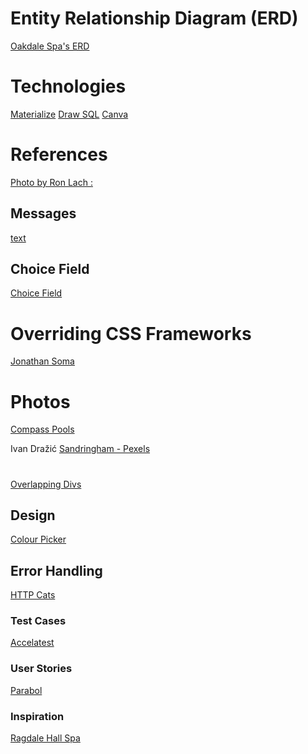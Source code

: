 
# Entity Relationship Diagram (ERD)
[Oakdale Spa's ERD](https://drawsql.app/teams/de-pointe/diagrams/spa)


# Technologies
[Materialize]([text](https://materializecss.com/))
[Draw SQL]([text](https://drawsql.app/teams/de-pointe/diagrams/spa))
[Canva]()

# References

 [Photo by Ron Lach :](https://www.pexels.com/photo/man-and-woman-in-hot-tub-8845113/)


## Messages
[text](https://codewithstein.com/how-to-use-the-messages-framework-django-tutorial/)

## Choice Field
[Choice Field](https://stackoverflow.com/questions/8859504/django-form-dropdown-list-of-numbers)

# Overriding CSS Frameworks
[Jonathan Soma](https://jonathansoma.com/everything/web/overriding-frameworks/)

# Photos

 [Compass Pools](https://www.compass-pools.co.uk/learning-centre/faqs/a-guide-to-designing-and-building-an-infinity-pool-and-how-it-works/)

Ivan Dražić [Sandringham - Pexels](https://www.pexels.com/photo/the-sandringham-house-in-sandingram-norfolk-england-14217629/)

#
[Overlapping Divs](https://stackoverflow.com/questions/2527782/div-on-top-of-div-using-z-index)

## Design
[Colour Picker]([text](https://imagecolorpicker.com/))

## Error Handling
[HTTP Cats]([text](https://http.cat/))

### Test Cases

[Accelatest](https://accelatest.com/how-to-write-test-cases-for-login-page/)

### User Stories
[Parabol](https://www.parabol.co/blog/user-story-examples/#user-story-examples-for-online-shopping)


### Inspiration
[Ragdale Hall Spa](https://www.ragdalehall.co.uk/?_ga=2.135503475.33112821.1741430307-1430965657.1741430358)